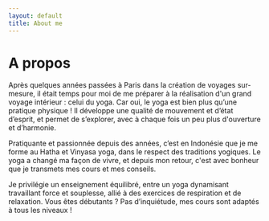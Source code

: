 ```yaml
---
layout: default
title: About me
---
```


# A propos 

Après quelques années passées à Paris dans la création de voyages sur-mesure, il était temps pour moi de me préparer à la réalisation d'un grand voyage intérieur : celui du yoga. Car oui, le yoga est bien plus qu’une pratique physique ! Il développe une qualité de mouvement et d’état d’esprit, et permet de s’explorer, avec à chaque fois un peu plus d'ouverture et d’harmonie.  

Pratiquante et passionnée depuis des années, c’est en Indonésie que je me forme au Hatha et Vinyasa yoga, dans le respect des traditions yogiques. Le yoga a changé ma façon de vivre, et depuis mon retour, c'est avec bonheur que je transmets mes cours et mes conseils.  

Je privilégie un enseignement équilibré, entre un yoga dynamisant travaillant force et souplesse, allié à des exercices de respiration et de relaxation. Vous êtes débutants ? Pas d’inquiétude, mes cours sont adaptés à tous les niveaux ! 
